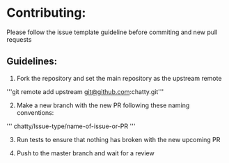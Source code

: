# Contributing:

Please follow the issue template guideline before commiting and new pull requests

## Guidelines:

1. Fork the repository and set the main repository as the upstream remote

'''git remote add upstream git@github.com:chatty.git'''

2. Make a new branch with the new PR following these naming conventions:

'''
chatty/Issue-type/name-of-issue-or-PR
'''

3. Run tests to ensure that nothing has broken with the new upcoming PR

4. Push to the master branch and wait for a review
